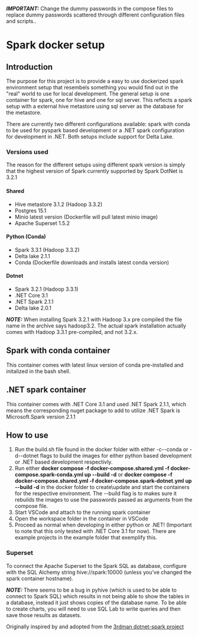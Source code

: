 **_IMPORTANT:_** Change the dummy passwords in the compose files to replace dummy passwords scattered through different configuration files and scripts.</b>.

# Spark docker setup
## Introduction
The purpose for this project is to provide a easy to use dockerized spark environment setup that resembels something you would find out in the "real" world to use for local development.
The general setup is one container for spark, one for hive and one for sql server. This reflects a spark setup with a external hive metastore using sql server as the
database for the metastore.

There are currently two different configurations available: spark with conda to be used for pyspark based development or a .NET spark configuration for development
in .NET. Both setups include support for Delta Lake.

### Versions used
The reason for the different setups using different spark version is simply that the highest version of Spark currently supported by Spark DotNet is 3.2.1

#### Shared
* Hive metastore 3.1.2 (Hadoop 3.3.2)
* Postgres 15.1
* Minio latest version (Dockerfile will pull latest minio image)
* Apache Superset 1.5.2
#### Python (Conda)
* Spark 3.3.1 (Hadoop 3.3.2)
* Delta lake 2.1.1
* Conda (Dockerfile downloads and installs latest conda version)
#### Dotnet
* Spark 3.2.1 (Hadoop 3.3.1) 
* .NET Core 3.1
* .NET Spark 2.1.1
* Delta lake 2.0.1

**_NOTE:_** When installing Spark 3.2.1 with Hadoop 3.x pre compiled the file name in the archive says hadoop3.2. The actual spark installation actually comes with
Hadoop 3.3.1 pre-compiled, and not 3.2.x. 

## Spark with conda container
This container comes with latest linux version of conda pre-installed and initalized in the bash shell.

## .NET spark container
This container comes with .NET Core 3.1 and used .NET Spark 2.1.1, which means the corresponding nuget package to add to utilize .NET Spark is 
Microsoft.Spark version 2.1.1


## How to use
1. Run the build.sh file found in the docker folder with either -c\--conda or -d\--dotnet flags to build the images for either python based development or
   .NET based development respectivly.
2. Run either <b>docker compose -f docker-compose.shared.yml -f docker-compose.spark-conda.yml up --build -d</b> or <b>docker compose -f docker-compose.shared.yml -f docker-compose.spark-dotnet.yml up --build -d</b> in the docker folder to create\update and start the containers for the respective environment. The --build flag is to makes sure it rebuilds the images to use the passwords passed as arguments from the compose file.
3. Start VSCode and attach to the running spark container
4. Open the workspace folder in the container in VSCode
5. Proceed as normal when developing in either python or .NET! (Important to note that this only tested with .NET Core 3.1 for now). There are example projects in the example folder that exemplify this.

### Superset
To connect the Apache Superset to the Spark SQL as database, configure with the SQL Alchemy string hive://spark:10000 (unless you've changed the spark container hostname).

**_NOTE:_** There seems to be a bug in pyhive (which is used to be able to connect to Spark SQL) which results in not being able to show the tables in a database, instead
it just shows copies of the database name. To be able to create charts, you will need to use SQL Lab to write queries and then save those results as datasets.

Originally inspired by and adopted from the [3rdman dotnet-spark project](https://github.com/indy-3rdman/docker-dotnet-spark)
